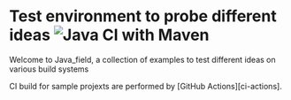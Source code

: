# Test environment to probe different ideas ![Java CI with Maven](https://github.com/InnateC/java_field/workflows/Java%20CI%20with%20Maven/badge.svg)
Welcome to Java_field, a collection of examples to test different ideas on various build systems

CI build for sample projexts are performed by [GitHub Actions][ci-actions].